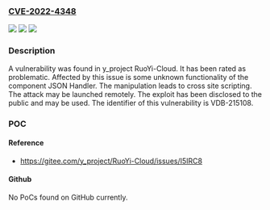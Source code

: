### [CVE-2022-4348](https://cve.mitre.org/cgi-bin/cvename.cgi?name=CVE-2022-4348)
![](https://img.shields.io/static/v1?label=Product&message=RuoYi-Cloud&color=blue)
![](https://img.shields.io/static/v1?label=Version&message=n%2Fa&color=blue)
![](https://img.shields.io/static/v1?label=Vulnerability&message=CWE-707%20Improper%20Neutralization%20-%3E%20CWE-74%20Injection%20-%3E%20CWE-79%20Cross%20Site%20Scripting&color=brighgreen)

### Description

A vulnerability was found in y_project RuoYi-Cloud. It has been rated as problematic. Affected by this issue is some unknown functionality of the component JSON Handler. The manipulation leads to cross site scripting. The attack may be launched remotely. The exploit has been disclosed to the public and may be used. The identifier of this vulnerability is VDB-215108.

### POC

#### Reference
- https://gitee.com/y_project/RuoYi-Cloud/issues/I5IRC8

#### Github
No PoCs found on GitHub currently.

